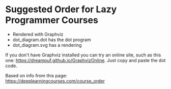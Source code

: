 # Suggested Order for Lazy Programmer Courses

* Rendered with Graphviz
* dot_diagram.dot has the dot program
* dot_diagram.svg has a rendering

If you don't have Graphviz installed you can try an online site, such as this one: https://dreampuf.github.io/GraphvizOnline. Just copy and paste the dot code. 

Based on info from this page: https://deeplearningcourses.com/course_order 